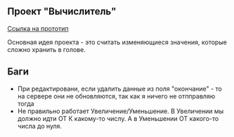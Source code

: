 ## Проект "Вычислитель"

[Ссылка на прототип](https://www.figma.com/file/r92Djq37Vi3UOWmDiJ8ufc/%D0%92%D1%8B%D1%87%D0%B8%D1%81%D0%BB%D0%B8%D1%82%D0%B5%D0%BB%D1%8C 'Ссылка на прототип')

Основная идея проекта - это считать изменяющиеся значения, которые сложно хранить в голове.

## Баги

- При редактировани, если удалить данные из поля "окончание" - то на сервере они не обновляются, так как я ничего не отпправляю тогда
- Не правильно работает Увеличение/Уменьшение. В Увеличении мы должно идти ОТ К какому-то числу. А в Уменьшении ОТ какого-то числа до нуля.
